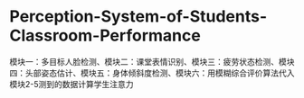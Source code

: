 # Perception-System-of-Students-Classroom-Performance
模块一：多目标人脸检测、模块二：课堂表情识别、模块三：疲劳状态检测、模块四：头部姿态估计、模块五：身体倾斜度检测、模块六：用模糊综合评价算法代入模块2-5测到的数据计算学生注意力
